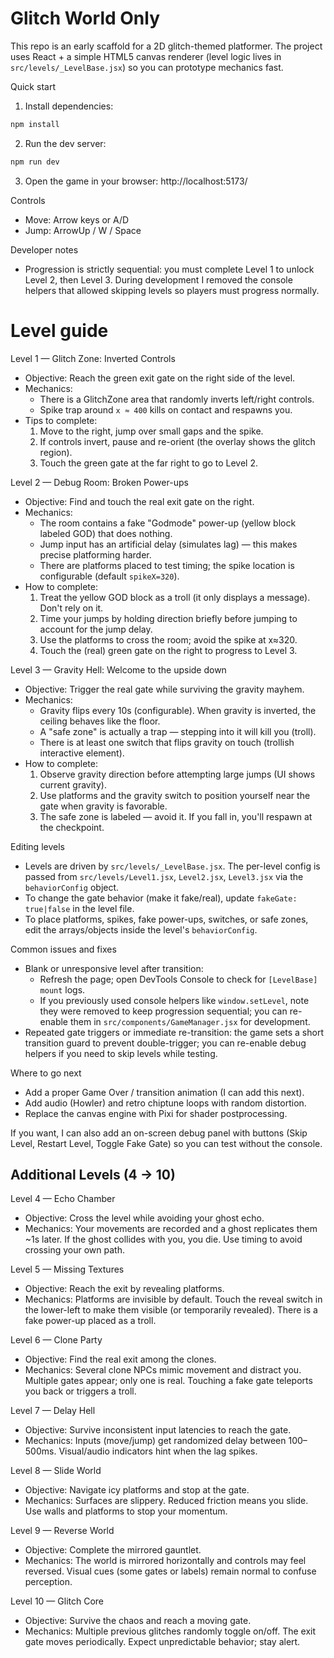 # Glitch World Only

This repo is an early scaffold for a 2D glitch-themed platformer. The project uses React + a simple HTML5 canvas renderer (level logic lives in `src/levels/_LevelBase.jsx`) so you can prototype mechanics fast.

Quick start
1. Install dependencies:

```bash
npm install
```
2. Run the dev server:

```bash
npm run dev
```
3. Open the game in your browser: http://localhost:5173/

Controls
- Move: Arrow keys or A/D
- Jump: ArrowUp / W / Space

Developer notes
- Progression is strictly sequential: you must complete Level 1 to unlock Level 2, then Level 3. During development I removed the console helpers that allowed skipping levels so players must progress normally.

Level guide
===========

Level 1 — Glitch Zone: Inverted Controls
- Objective: Reach the green exit gate on the right side of the level.
- Mechanics:
	- There is a GlitchZone area that randomly inverts left/right controls.
	- Spike trap around `x ≈ 400` kills on contact and respawns you.
- Tips to complete:
	1. Move to the right, jump over small gaps and the spike.
	2. If controls invert, pause and re-orient (the overlay shows the glitch region).
	3. Touch the green gate at the far right to go to Level 2.

Level 2 — Debug Room: Broken Power-ups
- Objective: Find and touch the real exit gate on the right.
- Mechanics:
	- The room contains a fake "Godmode" power-up (yellow block labeled GOD) that does nothing.
	- Jump input has an artificial delay (simulates lag) — this makes precise platforming harder.
	- There are platforms placed to test timing; the spike location is configurable (default `spikeX=320`).
- How to complete:
	1. Treat the yellow GOD block as a troll (it only displays a message). Don't rely on it.
	2. Time your jumps by holding direction briefly before jumping to account for the jump delay.
	3. Use the platforms to cross the room; avoid the spike at x≈320.
	4. Touch the (real) green gate on the right to progress to Level 3.

Level 3 — Gravity Hell: Welcome to the upside down
- Objective: Trigger the real gate while surviving the gravity mayhem.
- Mechanics:
	- Gravity flips every 10s (configurable). When gravity is inverted, the ceiling behaves like the floor.
	- A "safe zone" is actually a trap — stepping into it will kill you (troll).
	- There is at least one switch that flips gravity on touch (trollish interactive element).
- How to complete:
	1. Observe gravity direction before attempting large jumps (UI shows current gravity).
	2. Use platforms and the gravity switch to position yourself near the gate when gravity is favorable.
	3. The safe zone is labeled — avoid it. If you fall in, you'll respawn at the checkpoint.

Editing levels
- Levels are driven by `src/levels/_LevelBase.jsx`. The per-level config is passed from `src/levels/Level1.jsx`, `Level2.jsx`, `Level3.jsx` via the `behaviorConfig` object.
- To change the gate behavior (make it fake/real), update `fakeGate: true|false` in the level file.
- To place platforms, spikes, fake power-ups, switches, or safe zones, edit the arrays/objects inside the level's `behaviorConfig`.

Common issues and fixes
- Blank or unresponsive level after transition:
	- Refresh the page; open DevTools Console to check for `[LevelBase] mount` logs.
	- If you previously used console helpers like `window.setLevel`, note they were removed to keep progression sequential; you can re-enable them in `src/components/GameManager.jsx` for development.
- Repeated gate triggers or immediate re-transition: the game sets a short transition guard to prevent double-trigger; you can re-enable debug helpers if you need to skip levels while testing.

Where to go next
- Add a proper Game Over / transition animation (I can add this next).
- Add audio (Howler) and retro chiptune loops with random distortion.
- Replace the canvas engine with Pixi for shader postprocessing.

If you want, I can also add an on-screen debug panel with buttons (Skip Level, Restart Level, Toggle Fake Gate) so you can test without the console.

Additional Levels (4 -> 10)
---------------------------

Level 4 — Echo Chamber
- Objective: Cross the level while avoiding your ghost echo.
- Mechanics: Your movements are recorded and a ghost replicates them ~1s later. If the ghost collides with you, you die. Use timing to avoid crossing your own path.

Level 5 — Missing Textures
- Objective: Reach the exit by revealing platforms.
- Mechanics: Platforms are invisible by default. Touch the reveal switch in the lower-left to make them visible (or temporarily revealed). There is a fake power-up placed as a troll.

Level 6 — Clone Party
- Objective: Find the real exit among the clones.
- Mechanics: Several clone NPCs mimic movement and distract you. Multiple gates appear; only one is real. Touching a fake gate teleports you back or triggers a troll.

Level 7 — Delay Hell
- Objective: Survive inconsistent input latencies to reach the gate.
- Mechanics: Inputs (move/jump) get randomized delay between 100–500ms. Visual/audio indicators hint when the lag spikes.

Level 8 — Slide World
- Objective: Navigate icy platforms and stop at the gate.
- Mechanics: Surfaces are slippery. Reduced friction means you slide. Use walls and platforms to stop your momentum.

Level 9 — Reverse World
- Objective: Complete the mirrored gauntlet.
- Mechanics: The world is mirrored horizontally and controls may feel reversed. Visual cues (some gates or labels) remain normal to confuse perception.

Level 10 — Glitch Core
- Objective: Survive the chaos and reach a moving gate.
- Mechanics: Multiple previous glitches randomly toggle on/off. The exit gate moves periodically. Expect unpredictable behavior; stay alert.
